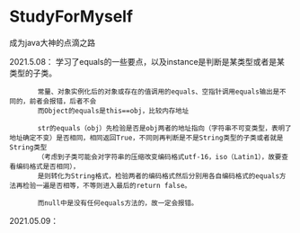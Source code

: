 # StudyForMyself
成为java大神的点滴之路


2021.5.08：
           学习了equals的一些要点，以及instance是判断是某类型或者是某类型的子类。
           
           常量、对象实例化后的对象或存在的值调用的equals、空指针调用equals输出是不同的，前者会报错，后者不会
           而Object的equals是this==obj，比较内存地址
           
           str的equals（obj）先检验是否是obj两者的地址指向（字符串不可变类型，表明了地址确定不变）是否相同，相同返回True，不同则再判断是不是String类型的子类或者就是String类型
           （考虑到子类可能会对字符串的压缩改变编码格式utf-16，iso（Latin1），故要查看编码格式是否相同），
           是则转化为String格式，检验两者的编码格式然后分别用各自编码格式的equals方法再检验一遍是否相等，不等则进入最后的return false。
 
           而null中是没有任何equals方法的，故一定会报错。
           
           

2021.05.09：
